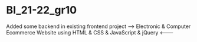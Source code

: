 # BI_21-22_gr10
Added some backend in existing frontend project --> Electronic & Computer Ecommerce Website using HTML & CSS & JavaScript & jQuery <---

